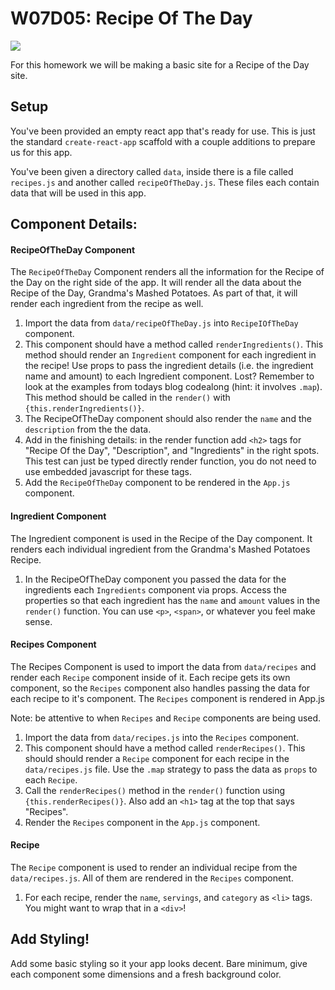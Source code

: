 # W07D05:  Recipe Of The Day

![](https://i.imgur.com/iMof4nV.png)

For this homework we will be making a basic site for a Recipe of the Day site.

## Setup
You've been provided an empty react app that's ready for use.  This is just the standard `create-react-app` scaffold with a couple additions to prepare us for this app.

You've been given a directory called `data`, inside there is a file called `recipes.js` and another called `recipeOfTheDay.js`.  These files each contain data that will be used in this app.

## Component Details:

#### RecipeOfTheDay Component
The `RecipeOfTheDay` Component renders all the information for the Recipe of the Day on the right side of the app.  It will render all the data about the Recipe of the Day, Grandma's Mashed Potatoes.  As part of that, it will render each ingredient from the recipe as well.

1.  Import the data from `data/recipeOfTheDay.js` into `RecipeIOfTheDay` component.
2.  This component should have a method called `renderIngredients()`.  This method should render an `Ingredient` component for each ingredient in the recipe!  Use props to pass the ingredient details (i.e. the ingredient name and amount) to each Ingredient component.  Lost?  Remember to look at the examples from todays blog codealong (hint: it involves `.map`).  This method should be called in the `render()` with `{this.renderIngredients()}`.
3.  The RecipeOfTheDay component should also render the `name` and the `description` from the the data.
4.  Add in the finishing details:  in the render function add `<h2>` tags for "Recipe Of the Day", "Description", and "Ingredients" in the right spots.  This test can just be typed directly render function, you do not need to use embedded javascript for these tags.
5.  Add the `RecipeOfTheDay` component to be rendered in the `App.js` component.

#### Ingredient Component
The Ingredient component is used in the Recipe of the Day component.  It renders each individual ingredient from the Grandma's Mashed Potatoes Recipe.

1.  In the RecipeOfTheDay component you passed the data for the ingredients each `Ingredients` component via props.  Access the properties so that each ingredient has the `name` and `amount` values in the `render()` function.  You can use `<p>`, `<span>`, or whatever you feel make sense.

#### Recipes Component
The Recipes Component is used to import the data from `data/recipes` and render each `Recipe` component inside of it.  Each recipe gets its own component, so the `Recipes` component also handles passing the data for each recipe to it's component.  The `Recipes` component is rendered in App.js

Note:  be attentive to when `Recipes` and `Recipe` components are being used.

1.  Import the data from `data/recipes.js` into the `Recipes` component.
2.  This component should have a method called `renderRecipes()`.  This should should render a `Recipe` component for each recipe in the `data/recipes.js` file.  Use the `.map` strategy to pass the data as `props` to each `Recipe`.
3.  Call the `renderRecipes()` method in the `render()` function using `{this.renderRecipes()}`.  Also add an `<h1>` tag at the top that says "Recipes".
4.  Render the `Recipes` component in the `App.js` component.

#### Recipe
The `Recipe` component is used to render an individual recipe from the `data/recipes.js`.  All of them are rendered in the `Recipes` component.

1. For each recipe, render the `name`, `servings`, and `category` as `<li>` tags.  You might want to wrap that in a `<div>`!

## Add Styling!
Add some basic styling so it your app looks decent.  Bare minimum, give each component some dimensions and a fresh background color.

